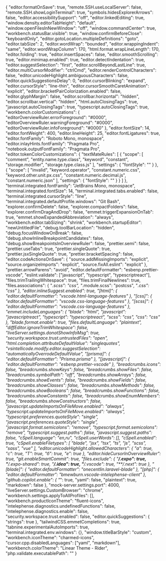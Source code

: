 {
	"editor.formatOnSave": true,
	"remote.SSH.useLocalServer": false,
	"remote.SSH.showLoginTerminal": true,
	"symbols.hidesExplorerArrows": false,
	"editor.accessibilitySupport": "off",
	"editor.linkedEditing": true,
	"window.density.editorTabHeight": "default",
	"window.openFilesInNewWindow": "off",
	"window.commandCenter": true,
	"workbench.statusBar.visible": true,
	"window.confirmBeforeClose": "keyboardOnly",
	"editor.gotoLocation.multipleDefinitions": "goto",
	"editor.tabSize": 2,
	"editor.wordWrap": "bounded",
	"editor.wrappingIndent": "same",
	"editor.wordWrapColumn": 170,
	"html.format.wrapLineLength": 170,
	"editor.folding": true,
	"editor.insertSpaces": false,
	"editor.smoothScrolling": true,
	"editor.minimap.enabled": true,
	"editor.detectIndentation": true,
	"editor.suggestSelection": "first",
	"editor.scrollBeyondLastLine": true,
	"editor.multiCursorModifier": "ctrlCmd",
	"editor.renderControlCharacters": false,
	"editor.unicodeHighlight.ambiguousCharacters": false,
	"editor.quickSuggestionsDelay": 0,
	"editor.cursorBlinking": "expand",
	"editor.cursorStyle": "line-thin",
	"editor.cursorSmoothCaretAnimation": "explicit",
	"editor.bracketPairColorization.enabled": false,
	"editor.glyphMargin": false,
	"editor.scrollbar.horizontal": "hidden",
	"editor.scrollbar.vertical": "hidden",
	"html.autoClosingTags": true,
	"javascript.autoClosingTags": true,
	"typescript.autoClosingTags": true,
	"workbench.colorCustomizations": {
		"editorOverviewRuler.errorForeground": "#0000",
		"editorOverviewRuler.warningForeground": "#0000",
		"editorOverviewRuler.infoForeground": "#0000"
	},
	"editor.fontSize": 14,
	"editor.fontWeight": 400,
	"editor.lineHeight": 25,
	"editor.fontLigatures": true,
	"editor.fontFamily": "Roboto Mono, monospace",
	"editor.inlayHints.fontFamily": "Pragmata Pro",
	"notebook.outputFontFamily": "Pragmata Pro",
	"editor.tokenColorCustomizations": {
		"textMateRules": [
			{
				"scope": [
					"comment",
					"entity.name.type.class",
					"keyword",
					"constant",
					"storage.modifier",
					"storage.type.class.js"
				],
				"settings": {
					"fontStyle": ""
				}
			},
			{
				"scope": [
					"invalid",
					"keyword.operator",
					"constant.numeric.css",
					"keyword.other.unit.px.css",
					"constant.numeric.decimal.js",
					"constant.numeric.json"
				],
				"settings": {
					"fontStyle": ""
				}
			}
		]
	},
	"terminal.integrated.fontFamily": "JetBrains Mono, monospace",
	"terminal.integrated.fontSize": 14,
	"terminal.integrated.tabs.enabled": false,
	"terminal.integrated.cursorStyle": "line",
	"terminal.integrated.defaultProfile.windows": "Git Bash",
	"explorer.confirmDelete": false,
	"explorer.compactFolders": false,
	"explorer.confirmDragAndDrop": false,
	"emmet.triggerExpansionOnTab": true,
	"emmet.showExpandedAbbreviation": "always",
	"workbench.editor.tabSizing": "shrink",
	"workbench.startupEditor": "newUntitledFile",
	"debug.toolBarLocation": "hidden",
	"debug.focusWindowOnBreak": false,
	"debug.showInlineBreakpointCandidates": false,
	"debug.showBreakpointsInOverviewRuler": false,
	"prettier.semi": false,
	"prettier.useTabs": true,
	"prettier.singleQuote": true,
	"prettier.jsxSingleQuote": true,
	"prettier.bracketSpacing": false,
	"editor.codeActionsOnSave": {
		"source.addMissingImports": "explicit",
		"source.organizeImports": "explicit",
		"source.fixAll.eslint": "explicit"
	},
	"prettier.arrowParens": "avoid",
	"editor.defaultFormatter": "esbenp.prettier-vscode",
	"eslint.validate": ["javascript", "typescript", "typescriptreact"],
	"files.trimTrailingWhitespace": true,
	"files.trimFinalNewlines": true,
	"files.associations": {
		"*.scss": "css",
		"*.module.scss": "postcss",
		"*.css": "css"
	},
	"editor.inlineSuggest.enabled": true,
	"[html]": {
		"editor.defaultFormatter": "vscode.html-language-features"
	},
	"[css]": {
		"editor.defaultFormatter": "vscode.css-language-features"
	},
	"[scss]": {
		"editor.defaultFormatter": "vscode.css-language-features"
	},
	"emmet.includeLanguages": {
		"blade": "html",
		"javascript": "javascriptreact",
		"typescript": "typescriptreact",
		"scss": "css",
		"css": "css"
	},
	"blade.format.enable": true,
	"files.defaultLanguage": "plaintext",
	"diffEditor.ignoreTrimWhitespace": false,
	"liveServer.settings.donotShowInfoMsg": true,
	"security.workspace.trust.untrustedFiles": "open",
	"html.completion.attributeDefaultValue": "singlequotes",
	"vsintellicode.modify.editor.suggestSelection": "automaticallyOverrodeDefaultValue",
	"[prisma]": {
		"editor.defaultFormatter": "Prisma.prisma"
	},
	"[javascript]": {
		"editor.defaultFormatter": "esbenp.prettier-vscode"
	},
	"breadcrumbs.icons": false,
	"breadcrumbs.showKeys": false,
	"breadcrumbs.showFiles": false,
	"breadcrumbs.symbolPath": "off",
	"breadcrumbs.showArrays": false,
	"breadcrumbs.showEvents": false,
	"breadcrumbs.showFields": false,
	"breadcrumbs.showClasses": false,
	"breadcrumbs.showMethods": false,
	"breadcrumbs.showBooleans": false,
	"breadcrumbs.showFunctions": false,
	"breadcrumbs.showConstants": false,
	"breadcrumbs.showEnumMembers": false,
	"breadcrumbs.showConstructors": false,
	"javascript.updateImportsOnFileMove.enabled": "always",
	"typescript.updateImportsOnFileMove.enabled": "always",
	"typescript.preferences.quoteStyle": "single",
	"javascript.preferences.quoteStyle": "single",
	"javascript.format.semicolons": "remove",
	"typescript.format.semicolons": "remove",
	"typescript.suggest.paths": false,
	"javascript.suggest.paths": false,
	"cSpell.language": "en,ru",
	"cSpell.userWords": [],
	"cSpell.enabled": true,
	"cSpell.enableFiletypes": [
		"blade",
		"jsx",
		"tsx",
		"ts",
		"js",
		"scss",
		"sass",
		"vue"
	],
	"editor.unicodeHighlight.allowedCharacters": {
		"а": true,
		"с": true,
		"Т": true,
		"б": true,
		"е": true
	},
	"editor.hideCursorInOverviewRuler": true,
	"git.enableSmartCommit": true,
	"files.exclude": {
		"**/.expo": true,
		"**/.expo-shared": true,
		"**/.idea": true,
		"**/.vscode": true,
		"**/.next": true
	},
	"[blade]": {
		"editor.defaultFormatter": "onecentlin.laravel-blade"
	},
	"[php]": {
		"editor.defaultFormatter": "bmewburn.vscode-intelephense-client"
	},
	"github.copilot.enable": {
		"*": true,
		"yaml": false,
		"plaintext": true,
		"markdown": false
	},
	"mock-server.settings.port": 4000,
	"liveServer.settings.CustomBrowser": "chrome",
	"workbench.settings.applyToAllProfiles": [],
	"workbench.productIconTheme": "fluent-icons",
	"intelephense.diagnostics.undefinedFunctions": false,
	"intelephense.diagnostics.enable": false,
	"security.workspace.trust.enabled": false,
	"editor.quickSuggestions": {
		"strings": true
	},
	"tailwindCSS.emmetCompletions": true,
	"tabnine.experimentalAutoImports": true,
	"terminal.integrated.env.windows": {},
	"window.titleBarStyle": "custom",
	"workbench.iconTheme": "charmed-icons",
	"cursor.cpp.disabledLanguages": ["yaml", "markdown"],
	"workbench.colorTheme": "Linear Theme - Rider",
	"php.validate.executablePath": ""
}
